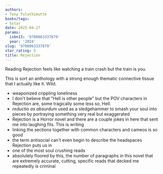 ```yaml
---
authors:
- Tony Tulathimutte
books/tags:
- 5star
date: 2025-04-27
params:
  isbn13: '9780063337879'
  year: '2024'
slug: '9780063337879'
star_rating: 5
title: Rejection
---
```


Reading Rejection feels like watching a train crash but the train is you.


<!--more-->

This is sort an anthology with a strong enough thematic connective tissue that I actually like it. Wild.

- weaponized crippling loneliness
- I don't believe that "Hell is other people" but the POV characters in Rejection are, some tragically some less so, Hell.
- *reductio as absurdum* used as a sledgehammer to smash your soul into pieces by portraying something very real but exaggerated
- Rejection is a Horror novel and there are a couple jokes in here that sent me into laughing fits. This is writing
- linking the sections together with common characters and cameos is so good
- the term antisocial can't even begin to describe the headspaces Rejection puts us in
- one of the most soul crushing reads
- absolutely floored by this, the number of paragraphs in this novel that are extremely accurate, cutting, specific reads that decked me repeatedly is criminal